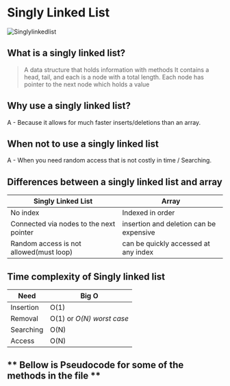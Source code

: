 # Singly Linked List 

![Singlylinkedlist](https://miro.medium.com/max/953/1*elJncKhH_P9oQglfI1aVQA.png)

## What is a singly linked list?
> A data structure that holds information with methods 
> It contains a head, tail, and each is a node with a total length. 
> Each node has pointer to the next node which holds a value 

## Why use a singly linked list?
 A - Because it allows for much faster inserts/deletions than an array.
## When not to use a singly linked list
 A - When you need random access that is not costly in time / Searching.

## Differences between a singly linked list and array
Singly Linked List | Array
------------ | -------------
No index | Indexed in order
Connected via nodes to the next pointer | insertion and deletion can be expensive
Random access is not allowed(must loop) | can be quickly accessed at any index

## Time complexity of Singly linked list
Need| Big O
------------ | -------------
Insertion | O(1)
Removal | O(1) or *O(N) worst case*
Searching | O(N)
Access | O(N)

## ** Bellow is Pseudocode for some of the methods in the file **